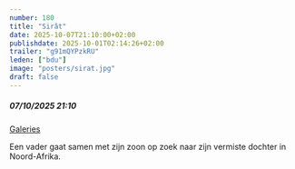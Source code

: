 ```yaml
---
number: 180
title: "Sirât"
date: 2025-10-07T21:10:00+02:00
publishdate: 2025-10-01T02:14:26+02:00
trailer: "g91mQYPzkRU"
leden: ["bdu"]
image: "posters/sirat.jpg"
draft: false
---
```


##### 07/10/2025 21:10

[Galeries](https://galeries.be/nl/expat-cinema-sirat/)

Een vader gaat samen met zijn zoon op zoek naar zijn vermiste dochter in Noord-Afrika.
<!--more-->
